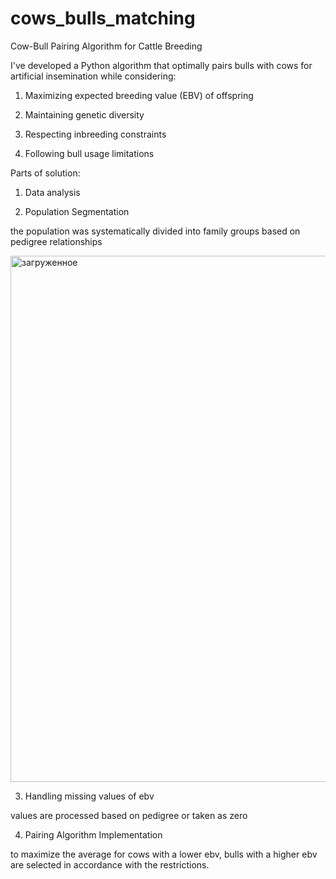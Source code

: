 # cows_bulls_matching

Cow-Bull Pairing Algorithm for Cattle Breeding

I've developed a Python algorithm that optimally pairs bulls with cows for artificial insemination while considering:

  1. Maximizing expected breeding value (EBV) of offspring

  2. Maintaining genetic diversity

  3. Respecting inbreeding constraints

  4. Following bull usage limitations

Parts of solution:

  1. Data analysis
    
  2. Population Segmentation
     
  the population was systematically divided into family groups based on pedigree relationships
   
<img width="943" height="842" alt="загруженное" src="https://github.com/user-attachments/assets/d6f7fd64-eebb-4c9c-9034-3f90e2945a51" />

  3. Handling missing values of ebv
     
  values are processed based on pedigree or taken as zero

  4. Pairing Algorithm Implementation
     
  to maximize the average for cows with a lower ebv, bulls with a higher ebv are selected in accordance with the restrictions.
